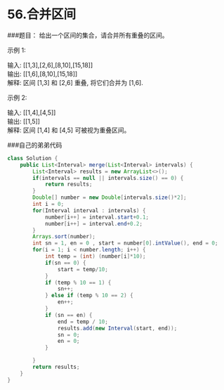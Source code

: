 # 56.合并区间
###题目：
给出一个区间的集合，请合并所有重叠的区间。

示例 1:

输入: [[1,3],[2,6],[8,10],[15,18]]  
输出: [[1,6],[8,10],[15,18]]  
解释: 区间 [1,3] 和 [2,6] 重叠, 将它们合并为 [1,6].

示例 2:

输入: [[1,4],[4,5]]  
输出: [[1,5]]  
解释: 区间 [1,4] 和 [4,5] 可被视为重叠区间。


###自己的弟弟代码
```java
class Solution {
    public List<Interval> merge(List<Interval> intervals) {
        List<Interval> results = new ArrayList<>();
        if(intervals == null || intervals.size() == 0) {
            return results;
        }
        Double[] number = new Double[intervals.size()*2];
        int i = 0;
        for(Interval interval : intervals) {
            number[i++] = interval.start+0.1;
            number[i++] = interval.end+0.2;
        }
        Arrays.sort(number);
        int sn = 1, en = 0 , start = number[0].intValue(), end = 0;
        for(i = 1; i < number.length; i++) {
            int temp = (int) (number[i]*10);
            if(sn == 0) {
                start = temp/10;
            }
            if (temp % 10 == 1) {
                sn++;
            } else if (temp % 10 == 2) {
                en++;
            }
            if (sn == en) {
                end = temp / 10;
                results.add(new Interval(start, end));
                sn = 0;
                en = 0;
            }

        }
        return results;
    }
}
```
